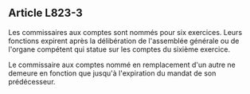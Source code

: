Article L823-3
----
Les commissaires aux comptes sont nommés pour six exercices. Leurs fonctions
expirent après la délibération de l'assemblée générale ou de l'organe compétent
qui statue sur les comptes du sixième exercice.

Le commissaire aux comptes nommé en remplacement d'un autre ne demeure en
fonction que jusqu'à l'expiration du mandat de son prédécesseur.
